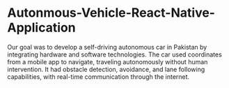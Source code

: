 # Autonmous-Vehicle-React-Native-Application
Our goal was to develop a self-driving autonomous car in Pakistan by integrating hardware and software technologies. The car used coordinates from a mobile app to navigate, traveling autonomously without human intervention. It had obstacle detection, avoidance, and lane following capabilities, with real-time communication through the internet.
